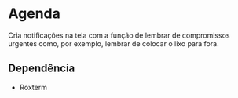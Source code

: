 # Agenda

Cria notificações na tela com a função de lembrar de compromissos urgentes como,
por exemplo, lembrar de colocar o lixo para fora. 

## Dependência

- Roxterm
  
